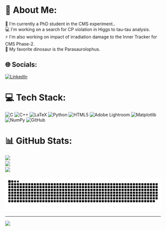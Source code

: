 # 💫 About Me:
🔭 I'm currently a PhD student in the CMS experiment..<br>💻  I'm working on a search for CP violation in Higgs to tau-tau analysis.<br>⚡️ I'm also working on impact of irradiation damage to the Inner Tracker for CMS Phase-2.<br>🦕 My favorite dinosaur is the Parasaurolophus.


## 🌐 Socials:
[![LinkedIn](https://img.shields.io/badge/LinkedIn-%230077B5.svg?logo=linkedin&logoColor=white)](https://linkedin.com/in/Océane-Poncet)


# 💻 Tech Stack:
![C](https://img.shields.io/badge/c-%2300599C.svg?style=plastic&logo=c&logoColor=white) ![C++](https://img.shields.io/badge/c++-%2300599C.svg?style=plastic&logo=c%2B%2B&logoColor=white) ![LaTeX](https://img.shields.io/badge/latex-%23008080.svg?style=plastic&logo=latex&logoColor=white) ![Python](https://img.shields.io/badge/python-3670A0?style=plastic&logo=python&logoColor=ffdd54) ![HTML5](https://img.shields.io/badge/html5-%23E34F26.svg?style=plastic&logo=html5&logoColor=white) ![Adobe Lightroom](https://img.shields.io/badge/Adobe%20Lightroom-31A8FF.svg?style=plastic&logo=Adobe%20Lightroom&logoColor=white) ![Matplotlib](https://img.shields.io/badge/Matplotlib-%23ffffff.svg?style=plastic&logo=Matplotlib&logoColor=black) ![NumPy](https://img.shields.io/badge/numpy-%23013243.svg?style=plastic&logo=numpy&logoColor=white) ![GitHub](https://img.shields.io/badge/github-%23121011.svg?style=plastic&logo=github&logoColor=white)
# 📊 GitHub Stats:
![](https://github-readme-stats.vercel.app/api?username=oponcet&theme=dark&hide_border=false&include_all_commits=true&count_private=true)<br/>
![](https://github-readme-streak-stats.herokuapp.com/?user=oponcet&theme=dark&hide_border=false)<br/>
![](https://github-readme-stats.vercel.app/api/top-langs/?username=oponcet&theme=dark&hide_border=false&include_all_commits=true&count_private=true&layout=compact)

<!-- Proudly created with GPRM ( https://gprm.itsvg.in ) -->

<picture>
  <source media="(prefers-color-scheme: dark)" srcset="https://raw.githubusercontent.com/oponcet/oponcet/output/github-snake-dark.svg" />
  <img alt="github-snake" src="https://raw.githubusercontent.com/oponcet/oponcet/output/github-snake.svg" />
</picture>

---
[![](https://visitcount.itsvg.in/api?id=oponcet&icon=0&color=0)](https://visitcount.itsvg.in)
